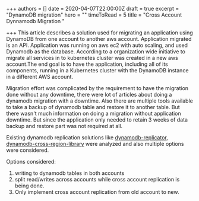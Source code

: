 +++
authors = []
date = 2020-04-07T22:00:00Z
draft = true
excerpt = "DynamoDB migration"
hero = ""
timeToRead = 5
title = "Cross Account Dynnamodb Migration      "

+++
This article describes a solution used for migrating an application using DynamoDB from one account to another aws account. Application migrated is an API. Application was running on aws ec2 with auto scaling, and used Dynamodb as the database. According to a organization wide initiative to migrate all services in to kubernetes cluster was created in a new aws account.The end goal is to have the application, including all of its components, running in a Kubernetes cluster with the DynamoDB instance in a different AWS account.

Migration effort was complicated by the requirement to have the migration done without any downtime, there were lot of articles about doing a dynamodb migration with a downtime. Also there are multiple tools available to take a backup of dynamodb table and restore it to another table. But there wasn't much information on doing a migration without  application downtime. But since the application only needed to retain 3 weeks of data backup and restore part was not required at all.

Existing dynamodb replication solutions like [dynamodb-replicator](https://github.com/mapbox/dynamodb-replicator), [dynamodb-cross-region-library](https://github.com/awslabs/dynamodb-cross-region-library) were analyzed and also multiple options were considered.   
  
Options considered:

1. writing to dynamodb tables in both accounts
2. split read/writes across accounts while cross account replication is being done.
3. Only implement cross account replication from old account to new.